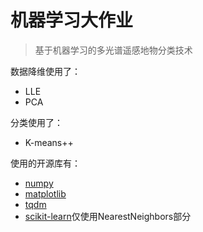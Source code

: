 # 机器学习大作业
> 基于机器学习的多光谱遥感地物分类技术

数据降维使用了：
- LLE
- PCA

分类使用了：
- K-means++

使用的开源库有：
- [numpy](https://github.com/numpy/numpy)
- [matplotlib](https://github.com/matplotlib/matplotlib)
- [tqdm](https://github.com/tqdm/tqdm)
- [scikit-learn](https://github.com/scikit-learn/scikit-learn)仅使用NearestNeighbors部分
